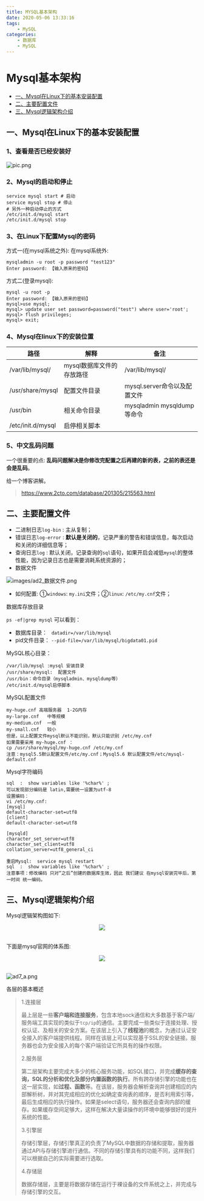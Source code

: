 ```yaml
---
title: MYSQL基本架构
date: 2020-05-06 13:33:16
tags: 
    - MySQL
categories:
    - 数据库
    - MySQL
---
```

# Mysql基本架构

  * [一、Mysql在Linux下的基本安装配置](#1mysql在linux下的基本安装配置)
  * [二、主要配置文件](#2主要配置文件)
  * [三、Mysql逻辑架构介绍](#3mysql逻辑架构介绍)

## 一、Mysql在Linux下的基本安装配置

### 1、查看是否已经安装好

![pic.png](images/ad1_.png)

### 2、Mysql的启动和停止

```shell
service mysql start # 启动
service mysql stop # 停止
# 另外一种启动停止的方式
/etc/init.d/mysql start
/etc/init.d/mysql stop
```

### 3、在Linux下配置Mysql的密码

方式一(在mysql系统之外):
在mysql系统外:

```shell
mysqladmin -u root -p password "test123"
Enter password: 【输入原来的密码】
```

方式二(登录mysql):

```shell
mysql -u root -p
Enter password: 【输入原来的密码】
mysql>use mysql;
mysql> update user set password=password("test") where user='root';
mysql> flush privileges;
mysql> exit;      
```

### 4、Mysql在linux下的安装位置

| 路径              | 解释                      | 备注                         |
| ----------------- | ------------------------- | ---------------------------- |
| /var/lib/mysql/   | mysql数据库文件的存放路径 | /var/lib/mysql/              |
| /usr/share/mysql  | 配置文件目录              | mysql.server命令以及配置文件 |
| /usr/bin          | 相关命令目录              | mysqladmin mysqldump等命令   |
| /etc/init.d/mysql | 启停相关脚本              |                              |

### 5、中文乱码问题

一个很重要的点: **乱码问题解决是你修改完配置之后再建的新的表，之前的表还是会是乱码**。

给一个博客讲解。

> https://www.2cto.com/database/201305/215563.html

## 二、主要配置文件

* 二进制日志`log-bin` : 主从复制；
* 错误日志`log-error` : **默认是关闭的**，记录严重的警告和错误信息，每次启动和关闭的详细信息等；
* 查询日志`log` : 默认关闭，记录查询的`sql`语句，如果开启会减低`mysql`的整体性能，因为记录日志也是需要消耗系统资源的；
* 数据文件

![images/ad2_数据文件.png](images/ad2_数据文件.png)

* 如何配置: ①`windows`: `my.ini`文件；②`linux`: `/etc/my.cnf`文件；

数据库存放目录

`ps -ef|grep mysql`  可以看到：

* 数据库目录：   `  datadir=/var/lib/mysql `
* pid文件目录： `--pid-file=/var/lib/mysql/bigdata01.pid`

MySQL核心目录：

```shell
/var/lib/mysql :mysql 安装目录
/usr/share/mysql:  配置文件
/usr/bin：命令目录（mysqladmin、mysqldump等）
/etc/init.d/mysql启停脚本
```

  MySQL配置文件

```shell
my-huge.cnf	高端服务器  1-2G内存
my-large.cnf   中等规模
my-medium.cnf  一般
my-small.cnf   较小
但是，以上配置文件mysql默认不能识别，默认只能识别 /etc/my.cnf
如果需要采用 my-huge.cnf ：
cp /usr/share/mysql/my-huge.cnf /etc/my.cnf
注意：mysql5.5默认配置文件/etc/my.cnf；Mysql5.6 默认配置文件/etc/mysql-default.cnf
```

Mysql字符编码

```mysql
sql  :  show variables like '%char%' ;
可以发现部分编码是 latin,需要统一设置为utf-8
设置编码：
vi /etc/my.cnf:
[mysql]
default-character-set=utf8
[client]
default-character-set=utf8

[mysqld]
character_set_server=utf8
character_set_client=utf8
collation_server=utf8_general_ci

重启Mysql:  service mysql restart
sql  :  show variables like '%char%' ;
注意事项：修改编码 只对“之后”创建的数据库生效，因此 我们建议 在mysql安装完毕后，第一时间 统一编码。
```
## 三、Mysql逻辑架构介绍

Mysql逻辑架构图如下:

<div align="center"> <img src="images/ad3_mysql服务器逻辑架构图.png"></div><br>

下面是mysql官网的体系图:

<div align="center"> <img src="images/ad4_逻辑架构.png"></div><br>



![ad7_a.png](images/ad7_a.png)

各层的基本概述

> 1.连接层
>
> 最上层是一些**客户端和连接服务**，包含本地sock通信和大多数基于客户端/服务端工具实现的类似于`tcp/ip`的通信。主要完成一些类似于连接处理、授权认证、及相关的安全方案。在该层上引入了**线程池**的概念，为通过认证安全接入的客户端提供线程。同样在该层上可以实现基于SSL的安全链接。服务器也会为安全接入的每个客户端验证它所具有的操作权限。
>
> 2.服务层
>
> 第二层架构主要完成大多少的核心服务功能，如SQL接口，并完成**缓存的查询，SQL的分析和优化及部分内置函数的执行**。所有跨存储引擎的功能也在这一层实现，如**过程、函数**等。在该层，服务器会解析查询并创建相应的内部解析树，并对其完成相应的优化如确定查询表的顺序，是否利用索引等，最后生成相应的执行操作。如果是select语句，服务器还会查询内部的缓存。如果缓存空间足够大，这样在解决大量读操作的环境中能够很好的提升系统的性能。
>
> 3.引擎层
>
> 存储引擎层，存储引擎真正的负责了MySQL中数据的存储和提取，服务器通过APl与存储引擎进行通信。不同的存储引擎具有的功能不同，这样我们可以根据自己的实际需要进行选取。
>
> 4.存储层
>
> 数据存储层，主要是将数据存储在运行于裸设备的文件系统之上，并完成与存储引擎的交互。

